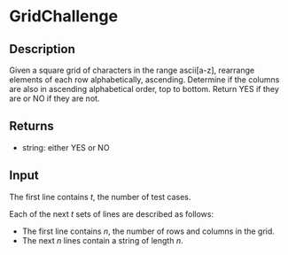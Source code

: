 # GridChallenge

## Description

Given a square grid of characters in the range ascii[a-z], rearrange elements of each row alphabetically, ascending. Determine if the columns are also in ascending alphabetical order, top to bottom. Return YES if they are or NO if they are not.

## Returns

- string: either YES or NO

## Input

The first line contains _t_, the number of test cases.

Each of the next _t_ sets of lines are described as follows:
- The first line contains _n_, the number of rows and columns in the grid.
- The next _n_ lines contain a string of length _n_. 
